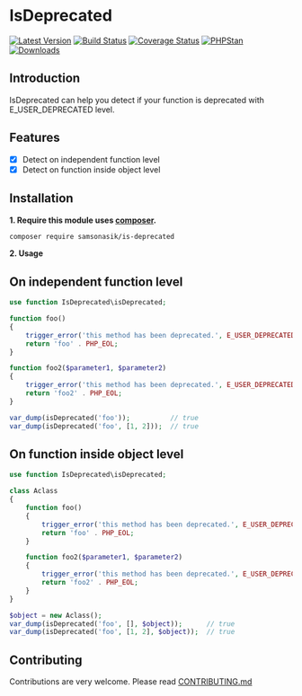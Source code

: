 IsDeprecated
============

[![Latest Version](https://img.shields.io/github/release/samsonasik/IsDeprecated.svg?style=flat-square)](https://github.com/samsonasik/IsDeprecated/releases)
[![Build Status](https://travis-ci.org/samsonasik/IsDeprecated.svg?branch=master)](https://travis-ci.org/samsonasik/IsDeprecated)
[![Coverage Status](https://coveralls.io/repos/github/samsonasik/IsDeprecated/badge.svg?branch=master)](https://coveralls.io/github/samsonasik/IsDeprecated?branch=master)
[![PHPStan](https://img.shields.io/badge/PHPStan-enabled-brightgreen.svg?style=flat)](https://github.com/phpstan/phpstan)
[![Downloads](https://img.shields.io/packagist/dt/samsonasik/is-deprecated.svg?style=flat-square)](https://packagist.org/packages/samsonasik/is-deprecated)

Introduction
------------

IsDeprecated can help you detect if your function is deprecated with E_USER_DEPRECATED level.

Features
--------

- [x] Detect on independent function level
- [x] Detect on function inside object level

Installation
------------

**1. Require this module uses [composer](https://getcomposer.org/).**

```sh
composer require samsonasik/is-deprecated
```

**2. Usage**

On independent function level
-----------------------------

```php
use function IsDeprecated\isDeprecated;

function foo()
{
    trigger_error('this method has been deprecated.', E_USER_DEPRECATED);
    return 'foo' . PHP_EOL;
}

function foo2($parameter1, $parameter2)
{
    trigger_error('this method has been deprecated.', E_USER_DEPRECATED);
    return 'foo2' . PHP_EOL;
}

var_dump(isDeprecated('foo'));          // true
var_dump(isDeprecated('foo', [1, 2]));  // true
```

On function inside object level
-------------------------------

```php
use function IsDeprecated\isDeprecated;

class Aclass
{
    function foo()
    {
        trigger_error('this method has been deprecated.', E_USER_DEPRECATED);
        return 'foo' . PHP_EOL;
    }

    function foo2($parameter1, $parameter2)
    {
        trigger_error('this method has been deprecated.', E_USER_DEPRECATED);
        return 'foo2' . PHP_EOL;
    }
}

$object = new Aclass();
var_dump(isDeprecated('foo', [], $object));      // true
var_dump(isDeprecated('foo', [1, 2], $object));  // true
```

Contributing
------------
Contributions are very welcome. Please read [CONTRIBUTING.md](https://github.com/samsonasik/IsDeprecated/blob/master/CONTRIBUTING.md)
